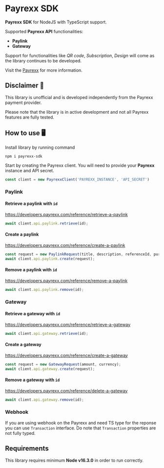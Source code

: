 # Payrexx SDK

**Payrexx SDK** for NodeJS with TypeScript support.

Supported **Payrexx API** functionalities:

- **Paylink**
- **Gateway**

Support for functionalities like *QR code*, *Subscription*, *Design* will come as the library continues to be developed.

Visit the [Payrexx](https://payrexx.com/) for more information.

## Disclaimer 🚧

This library is unofficial and is developed independently from the Payrexx payment provider.

Please note that the library is in active development and not all Payrexx features are fully tested.

## How to use 🖥️

Install library by running command

```shell
npm i payrexx-sdk
```

Start by creating the Payrexx client. You will need to provide your **Payrexx** instance and API secret.

```ts
const client = new PayrexxClient('PAYREXX_INSTANCE', 'API_SECRET')
```

### Paylink

#### Retrieve a paylink with `id`

<https://developers.payrexx.com/reference/retrieve-a-paylink>

```ts
await client.api.paylink.retrieve(id);
```

#### Create a paylink

<https://developers.payrexx.com/reference/create-a-paylink>

```ts
const request = new PaylinkRequest(title, description, referenceId, purpose, amount, currency);
await client.api.paylink.create(request);
```

#### Remove a paylink with `id`

<https://developers.payrexx.com/reference/remove-a-paylink>

```ts
await client.api.paylink.remove(id);
```

### Gateway

#### Retrieve a gateway with `id`

<https://developers.payrexx.com/reference/retrieve-a-gateway>

```ts
await client.api.gateway.retrieve(id);
```

#### Create a gateway

<https://developers.payrexx.com/reference/create-a-gateway>

```ts
const request = new GatewayRequest(amount, currency);
await client.api.gateway.create(request);
```

#### Remove a gateway with `id`

<https://developers.payrexx.com/reference/delete-a-gateway>

```ts
await client.api.gateway.remove(id);
```

### Webhook

If you are using webhook on the Payrexx and need TS type for the reponse you can use `Transaction` interface.
Do note that `Transaction` properties are not fully typed.

## Requirements

This library requires minimum **Node v16.3.0** in order to run correctly.
